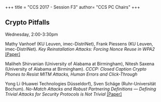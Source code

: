 +++
title = "CCS 2017 - Session F3"
author= "CCS PC Chairs"
+++
<p>
<h2>Crypto Pitfalls</h2>Wednesday, 2:00-3:30pm<p><p><div class="hanging"><span class="author">Mathy&nbsp;Vanhoef</span> <span class="institution">(KU Leuven, imec-DistriNet)</span>, <span class="author">Frank&nbsp;Piessens</span> <span class="institution">(KU Leuven, imec-DistriNet)</span>. <em>Key Reinstallation Attacks: Forcing Nonce Reuse in WPA2</em> <a href="https://papers.mathyvanhoef.com/ccs2017.pdf">[Paper]</a></div></p>
<p><div class="hanging"><span class="author">Maliheh&nbsp;Shirvanian</span> <span class="institution">(University of Alabama at Birmingham)</span>, <span class="author">Nitesh&nbsp;Saxena</span> <span class="institution">(University of Alabama at Birmingham)</span>. <em>CCCP: Closed Caption Crypto Phones to Resist MITM Attacks, Human Errors and Click-Through</em></div></p>
<p><div class="hanging"><span class="author">Yong&nbsp;Li</span> <span class="institution">(Huawei Technologies D&uuml;sseldorf)</span>, <span class="author">Sven&nbsp;Sch&auml;ge</span> <span class="institution">(Ruhr-Universit&auml;t Bochum)</span>. <em>No-Match Attacks and Robust Partnering Definitions &mdash; Defining Trivial Attacks for Security Protocols is Not Trivial</em> <a href="https://eprint.iacr.org/2017/818">[Paper]</a></div></p>
